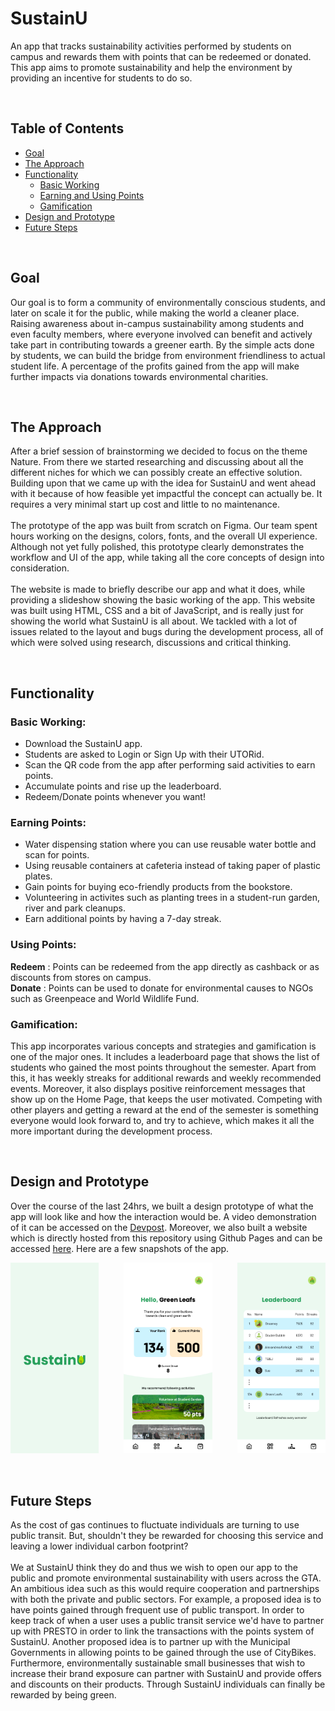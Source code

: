 # SustainU
An app that tracks sustainability activities performed by students on campus and rewards them with points that can be redeemed or donated. This app aims to promote sustainability and help the environment by providing an incentive for students to do so.

</br>

## Table of Contents
- [Goal](#goal)
- [The Approach](#the-approach)
- [Functionality](#functionality)
  - [Basic Working](#basic-working)
  - [Earning and Using Points](#earning-points)
  - [Gamification](#gamification)
- [Design and Prototype](#design-and-prototype)
- [Future Steps](#future-steps)
  
</br>

## Goal
Our goal is to form a community of environmentally conscious students, and later on scale it for the public, while making the world a cleaner place. Raising awareness about in-campus sustainability among students and even faculty members, where everyone involved can benefit and actively take part in contributing towards a greener earth. By the simple acts done by students, we can build the bridge from environment friendliness to actual student life. A percentage of the profits gained from the app will make further impacts via donations towards environmental charities.

</br>

## The Approach
After a brief session of brainstorming we decided to focus on the theme Nature. From there we started researching and discussing about all the different niches for which we can possibly create an effective solution. Building upon that we came up with the idea for SustainU and went ahead with it because of how feasible yet impactful the concept can actually be. It requires a very minimal start up cost and little to no maintenance.<br>
<br>
The prototype of the app was built from scratch on Figma. Our team spent hours working on the designs, colors, fonts, and the overall UI experience. Although not yet fully polished, this prototype clearly demonstrates the workflow and UI of the app, while taking all the core concepts of design into consideration.<br>
<br>
The website is made to briefly describe our app and what it does, while providing a slideshow showing the basic working of the app. This website was built using HTML, CSS and a bit of JavaScript, and is really just for showing the world what SustainU is all about. We tackled with a lot of issues related to the layout and bugs during the development process, all of which were solved using research, discussions and critical thinking.

</br>

## Functionality
### Basic Working:
- Download the SustainU app.
- Students are asked to Login or Sign Up with their UTORid.
- Scan the QR code from the app after performing said activities to earn points.
- Accumulate points and rise up the leaderboard.
- Redeem/Donate points whenever you want!

### Earning Points:
- Water dispensing station where you can use reusable water bottle and scan for points.
- Using reusable containers at cafeteria instead of taking paper of plastic plates.
- Gain points for buying eco-friendly products from the bookstore.
- Volunteering in activites such as planting trees in a student-run garden, river and park cleanups.
- Earn additional points by having a 7-day streak.

### Using Points:
<strong>Redeem</strong> : Points can be redeemed from the app directly as cashback or as discounts from stores on campus. <br>
<strong>Donate</strong> : Points can be used to donate for environmental causes to NGOs such as Greenpeace and World Wildlife Fund.

### Gamification:
This app incorporates various concepts and strategies and gamification is one of the major ones. It includes a leaderboard page that shows the list of students who gained the most points throughout the semester. Apart from this, it has weekly streaks for additional rewards and weekly recommended events. Moreover, it also displays positive reinforcement messages that show up on the Home Page, that keeps the user motivated. Competing with other players and getting a reward at the end of the semester is something everyone would look forward to, and try to achieve, which makes it all the more important during the development process.

</br>

## Design and Prototype
Over the course of the last 24hrs, we built a design prototype of what the app will look like and how the interaction would be. A video demonstration of it can be accessed on the [Devpost](https://devpost.com/software/sustainu-app). Moreover, we also built a website which is directly hosted from this repository using Github Pages and can be accessed [here](https://kritgrover.github.io/htv-app/). Here are a few snapshots of the app.

<p align="center">
<img src="images/s1.jpg" align="left" width=28% alt="Start Page"> <img src="images/Home.jpg" width=28% alt="Home Page"> <img src="images/leaderboard.jpg" align="right" width=28% alt="Leaderboard">
</p>

</br>

## Future Steps
As the cost of gas continues to fluctuate individuals are turning to use public transit. But, shouldn't they be rewarded for choosing this service and leaving a lower individual carbon footprint? <br>
<br>
We at SustainU think they do and thus we wish to open our app to the public and promote environmental sustainability with users across the GTA. An ambitious idea such as this would require cooperation and partnerships with both the private and public sectors. For example, a proposed idea is to have points gained through frequent use of public transport. In order to keep track of when a user uses a public transit service we'd have to partner up with PRESTO in order to link the transactions with the points system of SustainU. Another proposed idea is to partner up with the Municipal Governments in allowing points to be gained through the use of CityBikes. Furthermore, environmentally sustainable small businesses that wish to increase their brand exposure can partner with SustainU and provide offers and discounts on their products. 
Through SustainU individuals can finally be rewarded by being green. 

</br>


